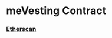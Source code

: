 # meVesting Contract

### [Etherscan](https://etherscan.io/address/0xb95fe45a375324b09ea8861123ea245518fd7e0a)